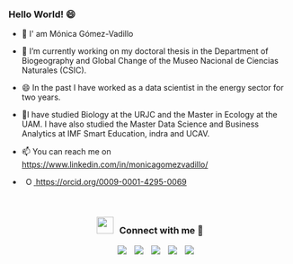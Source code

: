 ### Hello World! 😄

- 👋 I' am Mónica Gómez-Vadillo
- 🔭 I’m currently working on my doctoral thesis in the Department of Biogeography and Global Change of the Museo Nacional de Ciencias Naturales (CSIC).
- 😄 In the past I have worked as a data scientist in the energy sector for two years.
- 🌱I have studied Biology at the URJC and the Master in Ecology at the UAM. I have also studied the Master Data Science and Business Analytics at IMF Smart Education, indra and UCAV.
- 📫 You can reach me on https://www.linkedin.com/in/monicagomezvadillo/

-    <a
    id="cy-effective-orcid-url"
    class="underline"
     href="https://orcid.org/0009-0001-4295-0069"
     target="orcid.widget"
     rel="me noopener noreferrer"
     style="vertical-align: top">
     <img
        src="https://orcid.org/sites/default/files/images/orcid_16x16.png"
        style="width: 1em; margin-inline-start: 0.5em"
        alt="ORCID iD icon"/>
      https://orcid.org/0009-0001-4295-0069
    </a>



<br/>
<h3 align="center" > <img src="https://media.giphy.com/media/iY8CRBdQXODJSCERIr/giphy.gif" width="30" height="30" style="margin-right: 10px;">Connect with me 🤝 </h3>

<p align="center">

 <div align="center"  class="icons-social" style="margin-left: 10px;">
        <a style="margin-left: 10px;"  target="_blank" href="https://www.linkedin.com/in/monicagomezvadillo/">
			<img src="https://img.icons8.com/nolan/64/linkedin.png"></a>
	 <a style="margin-left: 10px;"  target="_blank" href="https://bsky.app/profile/biomolic.bsky.social">
		 <img src="https://img.icons8.com/nolan/64/bluesky.png"></a>
	   <a style="margin-left: 10px;" target="_blank" href="https://dev.to/100rabhcsmc">
		   <img src="https://img.icons8.com/external-sketchy-juicy-fish/0.6x/external-blog-online-services-sketchy-sketchy-juicy-fish.png"></a>
	 <a style="margin-left: 10px;" target="_blank" href="https://x.com/BioMolic">
			<img src="https://img.icons8.com/nolan/64/twitterx.png" ></a>
	 <a style="margin-left: 10px;" target="_blank" href="https://github.com/mgomezv26/mgomezv26">
		 <img src="https://img.icons8.com/nolan/64/github.png"></a>
      </div>

</p>

